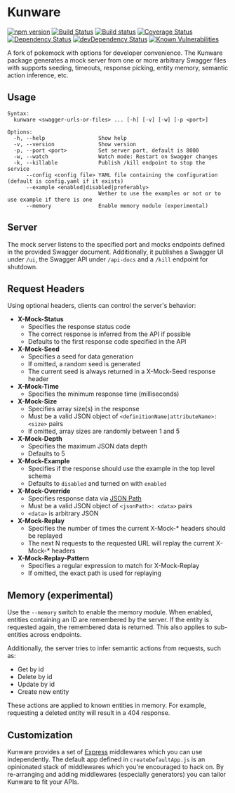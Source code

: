 # Kunware

[![npm version](https://badge.fury.io/js/kunware.svg)](https://badge.fury.io/js/kunware)
[![Build Status](https://travis-ci.org/kalibrr/kunware.svg?branch=master)](https://travis-ci.org/kalibrr/kunware)
[![Build status](https://ci.appveyor.com/api/projects/status/99t014h947hf4q5r/branch/master?svg=true)](https://ci.appveyor.com/project/jgjadaoag/kunware/branch/master)
[![Coverage Status](https://coveralls.io/repos/github/kalibrr/kunware/badge.svg?branch=master)](https://coveralls.io/github/kalibrr/kunware?branch=master)
[![Dependency Status](https://david-dm.org/kalibrr/kunware.svg)](https://david-dm.org/kalibrr/kunware)
[![devDependency Status](https://david-dm.org/kalibrr/kunware/dev-status.svg)](https://david-dm.org/kalibrr/kunware?type=dev)
[![Known Vulnerabilities](https://snyk.io/test/github/kalibrr/kunware/badge.svg)](https://snyk.io/test/github/kalibrr/kunware)

A fork of pokemock with options for developer convenience.
The Kunware package generates a mock server from one or more arbitrary
Swagger files with supports seeding, timeouts, response picking,
entity memory, semantic action inference, etc.

## Usage

```nil
Syntax:
  kunware <swagger-urls-or-files> ... [-h] [-v] [-w] [-p <port>]

Options:
  -h, --help                 Show help
  -v, --version              Show version
  -p, --port <port>          Set server port, default is 8000
  -w, --watch                Watch mode: Restart on Swagger changes
  -k, --killable             Publish /kill endpoint to stop the service
      --config <config file> YAML file containing the configuration (default is config.yaml if it exists)
      --example <enabled|disabled|preferably>
                             Wether to use the examples or not or to use example if there is one
      --memory               Enable memory module (experimental)
```

## Server

The mock server listens to the specified port and
mocks endpoints defined in the provided Swagger document.
Additionally, it publishes a Swagger UI under `/ui`,
the Swagger API under `/api-docs` and a `/kill` endpoint for shutdown.

## Request Headers

Using optional headers, clients can control the server's behavior:

- __X-Mock-Status__
  - Specifies the response status code
  - The correct response is inferred from the API if possible
  - Defaults to the first response code specified in the API
- __X-Mock-Seed__
  - Specifies a seed for data generation
  - If omitted, a random seed is generated
  - The current seed is always returned in a X-Mock-Seed response header
- __X-Mock-Time__
  - Specifies the minimum response time (milliseconds)
- __X-Mock-Size__
  - Specifies array size(s) in the response
  - Must be a valid JSON object of
    `<definitionName|attributeName>: <size>` pairs
  - If omitted, array sizes are randomly between 1 and 5
- __X-Mock-Depth__
  - Specifies the maximum JSON data depth
  - Defaults to 5
- __X-Mock-Example__
  - Specifies if the response should use the example in the top level schema
  - Defaults to `disabled` and turned on with `enabled`
- __X-Mock-Override__
  - Specifies response data via [JSON Path](https://github.com/dchester/jsonpath)
  - Must be a valid JSON object of `<jsonPath>: <data>` pairs
  - `<data>` is arbitrary JSON
- __X-Mock-Replay__
  - Specifies the number of times the current X-Mock-* headers should be replayed
  - The next N requests to the requested URL will replay the current X-Mock-* headers
- __X-Mock-Replay-Pattern__
  - Specifies a regular expression to match for X-Mock-Replay
  - If omitted, the exact path is used for replaying

## Memory (experimental)

Use the `--memory` switch to enable the memory module.
When enabled, entities containing an ID are remembered by the server.
If the entity is requested again, the remembered data is returned.
This also applies to sub-entities across endpoints.

Additionally, the server tries to infer semantic actions from requests,
such as:

- Get by id
- Delete by id
- Update by id
- Create new entity

These actions are applied to known entities in memory.
For example, requesting a deleted entity will result in a 404 response.

## Customization

Kunware provides a set of [Express](http://expressjs.com/de/) middlewares
which you can use independently.
The default app defined in `createDefaultApp.js` is an opinionated stack of
middlewares which you're encouraged to hack on.
By re-arranging and adding middlewares (especially generators)
you can tailor Kunware to fit your APIs.
